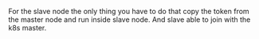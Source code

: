 For the slave node the only thing you have to do that copy the token from the master node and run inside slave node.
And slave able to join with the k8s master.
